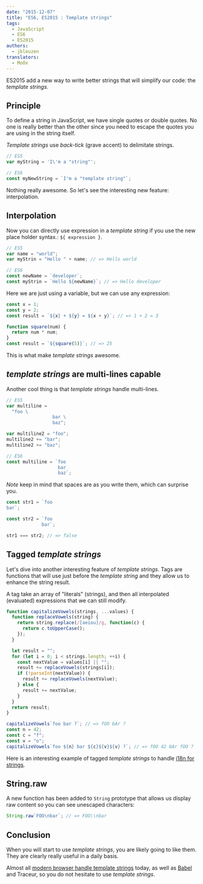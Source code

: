 ```yaml
---
date: "2015-12-07"
title: "ES6, ES2015 : Template strings"
tags:
  - JavaScript
  - ES6
  - ES2015
authors:
  - jbleuzen
translators:
  - MoOx
---
```


ES2015 add a new way to write better strings that will simplify our code: the
_template strings_.

## Principle

To define a string in JavaScript, we have single quotes or double quotes. No one
is really better than the other since you need to escape the quotes you are
using in the string itself.

_Template strings_ use _back-tick_ (grave accent) to delimitate strings.

```js
// ES5
var myString = 'I\'m a "string"';

// ES6
const myNewString = `I'm a "template string"`;
```

Nothing really awesome. So let's see the interesting new feature: interpolation.

## Interpolation

Now you can directly use expression in a _template string_ if you use the new
place holder syntax.: `${ expression }`.

```js
// ES5
var name = "world";
var myStrin = "Hello " + name; // => Hello world

// ES6
const newName = `developer`;
const myStrin = `Hello ${newName}`; // => Hello developer
```

Here we are just using a variable, but we can use any expression:

```js
const x = 1;
const y = 2;
const result = `${x} + ${y} = ${x + y}`; // => 1 + 2 = 3

function square(num) {
  return num * num;
}
const result = `${square(5)}`; // => 25
```

This is what make _template strings_ awesome.

## _template strings_ are multi-lines capable

Another cool thing is that _template strings_ handle multi-lines.

```js
// ES5
var multiline =
  "foo \
                 bar \
                 baz";

var multiline2 = "foo";
multiline2 += "bar";
multiline2 += "baz";

// ES6
const multiline = `foo
                   bar
                   baz`;
```

_Note_ keep in mind that spaces are as you write them, which can surprise you.

```js
const str1 = `foo
bar`;

const str2 = `foo
             bar`;

str1 === str2; // => false
```

## Tagged _template strings_

Let's dive into another interesting feature of _template strings_. Tags are
functions that will use just before the _template string_ and they allow us to
enhance the string result.

A tag take an array of "literals" (strings), and then all interpolated
(evaluated) expressions that we can still modify.

```js
function capitalizeVowels(strings, ...values) {
  function replaceVowels(string) {
    return string.replace(/[aeiou]/g, function(c) {
      return c.toUpperCase();
    });
  }

  let result = "";
  for (let i = 0; i < strings.length; ++i) {
    const nextValue = values[i] || "";
    result += replaceVowels(strings[i]);
    if (!parseInt(nextValue)) {
      result += replaceVowels(nextValue);
    } else {
      result += nextValue;
    }
  }
  return result;
}

capitalizeVowels`foo bar ?`; // => fOO bAr ?
const n = 42;
const c = "f";
const v = "o";
capitalizeVowels`foo ${n} bar ${c}${v}${v} ?`; // => fOO 42 bAr fOO ?
```

Here is an interesting example of tagged _template strings_ to handle
[i18n for strings](http://jaysoo.ca/2014/03/20/i18n-with-es6-template-strings/).

## String.raw

A new function has been added to `String` prototype that allows us display raw
content so you can see unescaped characters:

```js
String.raw`FOO\nbar`; // => FOO\\nbar
```

## Conclusion

When you will start to use _template strings_, you are likely going to like
them. They are clearly really useful in a daily basis.

Almost all
[modern browser handle template strings](https://kangax.github.io/compat-table/es6/#test-template_strings)
today, as well as [Babel](http://babeljs.io/) and Traceur, so you do not
hesitate to use _template strings_.
